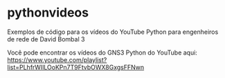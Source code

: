 # pythonvideos
Exemplos de código para os vídeos do YouTube Python para engenheiros de rede de David Bombal 3

Você pode encontrar os vídeos do GNS3 Python do YouTube aqui:
https://www.youtube.com/playlist?list=PLhfrWIlLOoKPn7T9FtvbOWX8GxgsFFNwn
